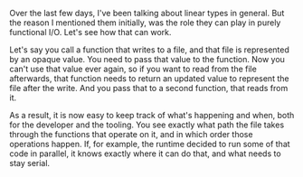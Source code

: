 Over the last few days, I've been talking about linear types in general. But the
reason I mentioned them initially, was the role they can play in purely
functional I/O. Let's see how that can work.

Let's say you call a function that writes to a file, and that file is
represented by an opaque value. You need to pass that value to the function. Now
you can't use that value ever again, so if you want to read from the file
afterwards, that function needs to return an updated value to represent the file
after the write. And you pass that to a second function, that reads from it.

As a result, it is now easy to keep track of what's happening and when, both for
the developer and the tooling. You see exactly what path the file takes through
the functions that operate on it, and in which order those operations happen.
If, for example, the runtime decided to run some of that code in parallel, it
knows exactly where it can do that, and what needs to stay serial.
